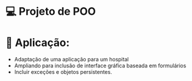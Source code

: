 # 💻 Projeto de POO

# 🚀 Aplicação:
- Adaptação de uma aplicação para um hospital
- Ampliando para inclusão de interface gráfica baseada em formulários
- Incluir exceções e objetos persistentes.